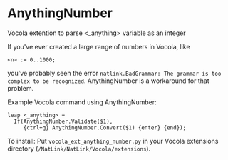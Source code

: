 # AnythingNumber
Vocola extention to parse &lt;_anything> variable as an integer

If you've ever created a large range of numbers in Vocola, like
```
<n> := 0..1000;
```
you've probably seen the error `natlink.BadGrammar: The grammar is too complex to be recognized`. AnythingNumber is a workaround for that problem.

Example Vocola command using AnythingNumber:
```
leap <_anything> =
  If(AnythingNumber.Validate($1),
     {ctrl+g} AnythingNumber.Convert($1) {enter} {end});
```

To install: Put `vocola_ext_anything_number.py` in your Vocola extensions directory (`/NatLink/NatLink/Vocola/extensions`).
